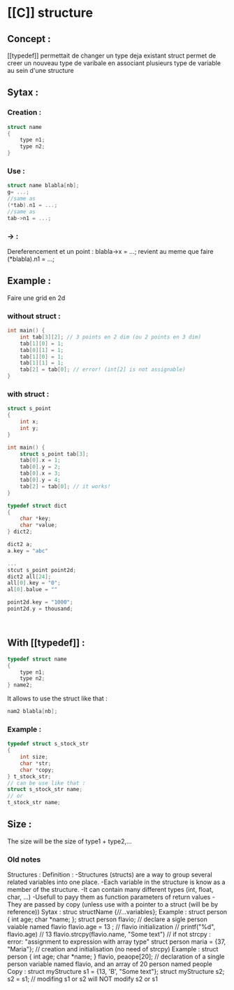# [[C]] structure

## Concept :
[[typedef]] permettait de changer un type deja existant
struct permet de creer un nouveau type de varibale en associant plusieurs type de variable au sein d'une structure

## Sytax :
### Creation :
```C
struct name
{
	type n1;
	type n2;
}
```
### Use :
```C
struct name blabla[nb];
g= ...;
//same as 
(*tab).n1 = ...;
//same as 
tab->n1 = ...;
```
### -> :
Dereferencement et un point :
blabla->x = ...;
revient au meme que faire (\*blabla).n1 = ...;


## Example :
Faire une grid en 2d
### without struct :
```C:main.c
int main() {
	int tab[3][2]; // 3 points en 2 dim (ou 2 points en 3 dim)
	tab[1][0] = 1;
	tab[0][1] = 1;
	tab[1][0] = 1;
	tab[1][1] = 1;
	tab[2] = tab[0]; // error! (int[2] is not assignable)
}
```
### with struct :
```C:main.c
struct s_point
{
	int x;
	int y;
}

int main() {
	struct s_point tab[3]; 
	tab[0].x = 1;
	tab[0].y = 2;
	tab[0].x = 3;
	tab[0].y = 4;
	tab[2] = tab[0]; // it works!
}
```

```C
typedef struct dict
{
	char *key;
	char *value;
} dict2;

dict2 a;
a.key = "abc"

...
stcut s_point point2d;
dict2 all[24];
all[0].key = "0";
al[0].balue = ""

point2d.key = "1000";
point2d.y = thousand;



```


```C

```

## With [[typedef]] :
```C
typedef struct name
{
	type n1;
	type n2;
} name2;
```
It allows to use the struct like that :
```C
nam2 blabla[nb];
```
### Example :
```C
typedef	struct s_stock_str
{
	int size;
	char *str;
	char *copy;
} t_stock_str;
// can be use like that :
struct s_stock_str name;
// or 
t_stock_str name;

```

## Size :
The size will be the size of type1 + type2,...

### Old notes

Structures :
		Definition :
			-Structures (structs) are a way to group several related variables into one place. 
			-Each variable in the structure is know as a member of the structure. 
			-It can contain many different types (int, float, char, ...)
			-Usefull to payy them as function parameters of return values
			-They are passed by copy (unless use with a pointer to a struct (will be by reference))
		Sytax : 
			struc structName {//...variables};
		Example : 
			struct person {
  			   int age;
			   char *name;
			};
			struct person flavio;  // declare a sigle person vaiable named flavio
			flavio.age = 13 ; // flavio initialization  // printf("%d", flavio.age)  // 13
			flavio.strcpy(flavio.name, "Some text")  // if not strcpy : error: "assignment to expression with array type"
		   	struct person maria = {37, "Maria"};  // creation and initialisation  (no need of strcpy)
		Example :
			struct person {
  			   int age;
			   char *name;
  			} flavio, peaope[20];  // declaration of a single person variable named flavio, and an array of 20 person named people
		Copy :
			struct myStructure s1 = {13, 'B', "Some text"};
			struct myStructure s2;
			s2 = s1;  // modifing s1 or s2 will NOT modify s2 or s1